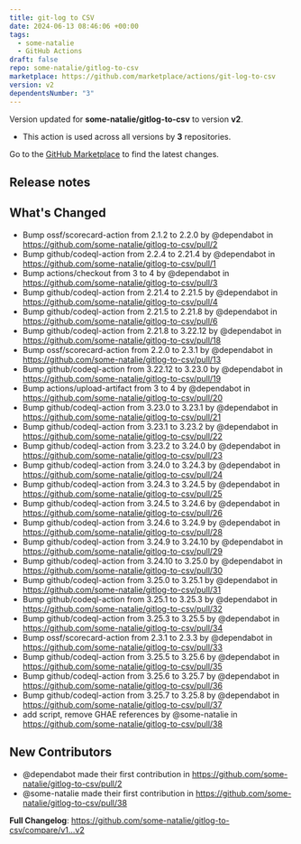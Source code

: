 ```yaml
---
title: git-log to CSV
date: 2024-06-13 08:46:06 +00:00
tags:
  - some-natalie
  - GitHub Actions
draft: false
repo: some-natalie/gitlog-to-csv
marketplace: https://github.com/marketplace/actions/git-log-to-csv
version: v2
dependentsNumber: "3"
---
```



Version updated for **some-natalie/gitlog-to-csv** to version **v2**.
- This action is used across all versions by **3** repositories.

Go to the [GitHub Marketplace](https://github.com/marketplace/actions/git-log-to-csv) to find the latest changes.

## Release notes

## What's Changed
* Bump ossf/scorecard-action from 2.1.2 to 2.2.0 by @dependabot in https://github.com/some-natalie/gitlog-to-csv/pull/2
* Bump github/codeql-action from 2.2.4 to 2.21.4 by @dependabot in https://github.com/some-natalie/gitlog-to-csv/pull/1
* Bump actions/checkout from 3 to 4 by @dependabot in https://github.com/some-natalie/gitlog-to-csv/pull/3
* Bump github/codeql-action from 2.21.4 to 2.21.5 by @dependabot in https://github.com/some-natalie/gitlog-to-csv/pull/4
* Bump github/codeql-action from 2.21.5 to 2.21.8 by @dependabot in https://github.com/some-natalie/gitlog-to-csv/pull/6
* Bump github/codeql-action from 2.21.8 to 3.22.12 by @dependabot in https://github.com/some-natalie/gitlog-to-csv/pull/18
* Bump ossf/scorecard-action from 2.2.0 to 2.3.1 by @dependabot in https://github.com/some-natalie/gitlog-to-csv/pull/13
* Bump github/codeql-action from 3.22.12 to 3.23.0 by @dependabot in https://github.com/some-natalie/gitlog-to-csv/pull/19
* Bump actions/upload-artifact from 3 to 4 by @dependabot in https://github.com/some-natalie/gitlog-to-csv/pull/20
* Bump github/codeql-action from 3.23.0 to 3.23.1 by @dependabot in https://github.com/some-natalie/gitlog-to-csv/pull/21
* Bump github/codeql-action from 3.23.1 to 3.23.2 by @dependabot in https://github.com/some-natalie/gitlog-to-csv/pull/22
* Bump github/codeql-action from 3.23.2 to 3.24.0 by @dependabot in https://github.com/some-natalie/gitlog-to-csv/pull/23
* Bump github/codeql-action from 3.24.0 to 3.24.3 by @dependabot in https://github.com/some-natalie/gitlog-to-csv/pull/24
* Bump github/codeql-action from 3.24.3 to 3.24.5 by @dependabot in https://github.com/some-natalie/gitlog-to-csv/pull/25
* Bump github/codeql-action from 3.24.5 to 3.24.6 by @dependabot in https://github.com/some-natalie/gitlog-to-csv/pull/26
* Bump github/codeql-action from 3.24.6 to 3.24.9 by @dependabot in https://github.com/some-natalie/gitlog-to-csv/pull/28
* Bump github/codeql-action from 3.24.9 to 3.24.10 by @dependabot in https://github.com/some-natalie/gitlog-to-csv/pull/29
* Bump github/codeql-action from 3.24.10 to 3.25.0 by @dependabot in https://github.com/some-natalie/gitlog-to-csv/pull/30
* Bump github/codeql-action from 3.25.0 to 3.25.1 by @dependabot in https://github.com/some-natalie/gitlog-to-csv/pull/31
* Bump github/codeql-action from 3.25.1 to 3.25.3 by @dependabot in https://github.com/some-natalie/gitlog-to-csv/pull/32
* Bump github/codeql-action from 3.25.3 to 3.25.5 by @dependabot in https://github.com/some-natalie/gitlog-to-csv/pull/34
* Bump ossf/scorecard-action from 2.3.1 to 2.3.3 by @dependabot in https://github.com/some-natalie/gitlog-to-csv/pull/33
* Bump github/codeql-action from 3.25.5 to 3.25.6 by @dependabot in https://github.com/some-natalie/gitlog-to-csv/pull/35
* Bump github/codeql-action from 3.25.6 to 3.25.7 by @dependabot in https://github.com/some-natalie/gitlog-to-csv/pull/36
* Bump github/codeql-action from 3.25.7 to 3.25.8 by @dependabot in https://github.com/some-natalie/gitlog-to-csv/pull/37
* add script, remove GHAE references by @some-natalie in https://github.com/some-natalie/gitlog-to-csv/pull/38

## New Contributors
* @dependabot made their first contribution in https://github.com/some-natalie/gitlog-to-csv/pull/2
* @some-natalie made their first contribution in https://github.com/some-natalie/gitlog-to-csv/pull/38

**Full Changelog**: https://github.com/some-natalie/gitlog-to-csv/compare/v1...v2
